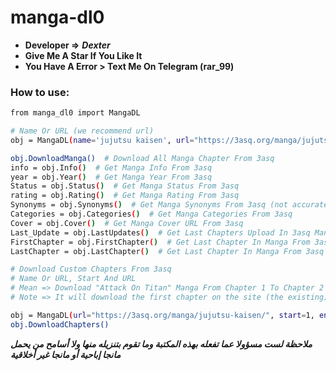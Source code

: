 # manga-dl0

- **Developer =>** ***Dexter***
- **Give Me A Star If You Like It**
- **You Have A Error > Text Me On Telegram (rar_99)**

### How to use:
```bash
from manga_dl0 import MangaDL

# Name Or URL (we recommend url)
obj = MangaDL(name='jujutsu kaisen', url="https://3asq.org/manga/jujutsu-kaisen/")

obj.DownloadManga()  # Download All Manga Chapter From 3asq
info = obj.Info()  # Get Manga Info From 3asq
year = obj.Year()  # Get Manga Year From 3asq
Status = obj.Status()  # Get Manga Status From 3asq
rating = obj.Rating()  # Get Manga Rating From 3asq
Synonyms = obj.Synonyms()  # Get Manga Synonyms From 3asq (not accurate)
Categories = obj.Categories()  # Get Manga Categories From 3asq
Cover = obj.Cover()  # Get Manga Cover URL From 3asq
Last_Update = obj.LastUpdates()  # Get Last Chapters Upload In 3asq Manga (not accurate)
FirstChapter = obj.FirstChapter()  # Get Last Chapter In Manga From 3asq
LastChapter = obj.LastChapter()  # Get Last Chapter In Manga From 3asq

# Download Custom Chapters From 3asq
# Name Or URL, Start And URL
# Mean => Download "Attack On Titan" Manga From Chapter 1 To Chapter 2
# Note => It will download the first chapter on the site (the existing), not the real first chapter

obj = MangaDL(url="https://3asq.org/manga/jujutsu-kaisen/", start=1, end=2)
obj.DownloadChapters()
```

***ملاحظة لست مسؤولا عما تفعله بهذه المكتبة وما تقوم بتنزيله منها ولا أسامح من يحمل مانجا إباحية أو مانجا غير أخلاقية***
